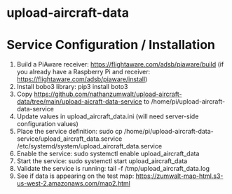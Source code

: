 # upload-aircraft-data

# Service Configuration / Installation

1. Build a PiAware receiver: https://flightaware.com/adsb/piaware/build (if you already have a Raspberry Pi and receiver: https://flightaware.com/adsb/piaware/install)
3. Install bobo3 library: pip3 install boto3
4. Copy https://github.com/nathanzumwalt/upload-aircraft-data/tree/main/upload-aicraft-data-service to /home/pi/upload-aircraft-data-service
5. Update values in upload_aircraft_data.ini (will need server-side configuration values)
6. Place the service definition: sudo cp /home/pi/upload-aircraft-data-service/upload_aircraft_data.service /etc/systemd/system/upload_aircraft_data.service
7. Enable the service: sudo systemctl enable upload_aircraft_data
8. Start the service: sudo systemctl start upload_aircraft_data
9. Validate the service is running: tail -f /tmp/upload_aircraft_data.log
10. See if data is appearing on the test map: https://zumwalt-map-html.s3-us-west-2.amazonaws.com/map2.html
